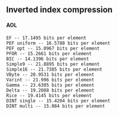 Inverted index compression
----

#### AOL

	EF -- 17.1495 bits per element
	PEF uniform -- 16.5788 bits per element
	PEF opt -- 15.0967 bits per element
	PFOR -- 15.2661 bits per element
	BIC -- 14.1396 bits per element
	Simple9 -- 21.8895 bits per element
	Simple16 -- 21.7385 bits per element
	VByte -- 20.9531 bits per element
	Varint -- 21.996 bits per element
	Gamma -- 23.6305 bits per element
	Delta -- 19.2088 bits per element
	Rice -- 19.4145 bits per element
	DINT single -- 15.4204 bits per element
	DINT multi -- 15.084 bits per element